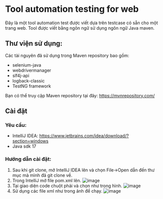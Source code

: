 # Tool automation testing for web
Đây là một tool automation test được viết dựa trên testcase có sẵn cho một trang web. Tool được viết bằng ngôn ngữ sử dụng ngôn ngữ Java maven.

## Thư viện sử dụng:
Các tài nguyên đã sử dụng trong Maven repository bao gồm:
- selenium-java
- webdrivermanager
- slf4j-api
- logback-classic
- TestNG framework

Bạn có thể truy cập Maven repository tại đây: https://mvnrepository.com/

## Cài đặt
### Yêu cầu:
- IntelliJ IDEA: https://www.jetbrains.com/idea/download/?section=windows
- Java sdk 17

### Hướng dẫn cài đặt:
1. Sau khi git clone, mở IntelliJ IDEA lên và chọn File->Open dẫn đến thư mục mà mình đã git clone về.
2. Trong IntelliJ mở file pom.xml lên.
![image](https://i.imgur.com/L8bocAc.png)
3. Tại giao diện code chuột phải và chọn như trong hình.
![image](https://i.imgur.com/AEFv1ty.png)
4. Sử dụng các file xml như trong ảnh để chạy.
![image](https://i.imgur.com/XUpkayf.png)

